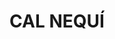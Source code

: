 ---
layout: test
title:  "CAL NEQUÍ"
coordinates:
  - [1.459939865645802, 42.355219714613796]
  - [1.460099818038002, 42.355260822807317]
  - [1.460171477435055, 42.355116587438054]
  - [1.460035899832627, 42.355079405454667]
  - [1.460029659009185, 42.35509309038936]
  - [1.460005560344202, 42.355086508110595]
  - [1.459939865645802, 42.355219714613796]
---
